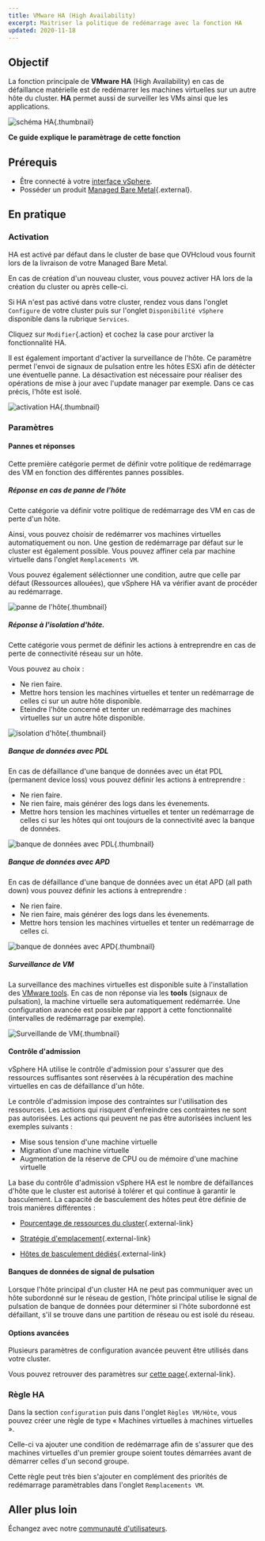 ```yaml
---
title: VMware HA (High Availability)
excerpt: Maitriser la politique de redémarrage avec la fonction HA
updated: 2020-11-18
---
```


## Objectif

La fonction principale de **VMware HA** (High Availability) en cas de défaillance matérielle est de redémarrer les machines virtuelles sur un autre hôte du cluster. **HA** permet aussi de surveiller les VMs ainsi que les applications.

![schéma HA](images/HA3.png){.thumbnail}

**Ce guide explique le paramètrage de cette fonction**

## Prérequis

- Être connecté à votre [interface vSphere](/pages/bare_metal_cloud/managed_bare_metal/vsphere-interface).
- Posséder un produit [Managed Bare Metal](https://www.ovhcloud.com/fr/managed-bare-metal/){.external}.

## En pratique

### Activation

HA est activé par défaut dans le cluster de base que OVHcloud vous fournit lors de la livraison de votre Managed Bare Metal.

En cas de création d'un nouveau cluster, vous pouvez activer HA lors de la création du cluster ou après celle-ci.

Si HA n'est pas activé dans votre cluster, rendez vous dans l'onglet `Configure` de votre cluster puis sur l'onglet `Disponibilité vSphere` disponible dans la rubrique `Services`.

Cliquez sur `Modifier`{.action} et cochez la case pour arctiver la fonctionnalité HA.

Il est également important d'activer la surveillance de l'hôte. Ce paramètre permet l'envoi de signaux de pulsation entre les hôtes ESXi afin de détécter une éventuelle panne.
La désactivation est nécessaire pour réaliser des opérations de mise à jour avec l'update manager par exemple. Dans ce cas précis, l'hôte est isolé.

![activation HA](images/HA.png){.thumbnail}

### Paramètres

#### Pannes et réponses

Cette première catégorie permet de définir votre politique de redémarrage des VM en fonction des différentes pannes possibles.

##### Réponse en cas de panne de l'hôte

Cette catégorie va définir votre politique de redémarrage des VM en cas de perte d'un hôte.

Ainsi, vous pouvez choisir de redémarrer vos machines virtuelles automatiquement ou non.
Une gestion de redémarrage par défaut sur le cluster est également possible. Vous pouvez affiner cela par machine virtuelle dans l'onglet `Remplacements VM`.

Vous pouvez également séléctionner une condition, autre que celle par défaut (Ressources allouées), que vSphere HA va vérifier avant de procéder au redémarrage.

![panne de l'hôte](images/HAparam1.PNG){.thumbnail}

##### Réponse à l'isolation d'hôte.

Cette catégorie vous permet de définir les actions à entreprendre en cas de perte de connectivité réseau sur un hôte.

Vous pouvez au choix : 

- Ne rien faire.
- Mettre hors tension les machines virtuelles et tenter un redémarrage de celles ci sur un autre hôte disponible.
- Eteindre l'hôte concerné et tenter un redémarrage des machines virtuelles sur un autre hôte disponible.

![isolation d'hôte](images/HAparam2.PNG){.thumbnail}

##### Banque de données avec PDL

En cas de défaillance d'une banque de données avec un état PDL (permanent device loss) vous pouvez définir les actions à entreprendre :

- Ne rien faire.
- Ne rien faire, mais générer des logs dans les évenements.
- Mettre hors tension les machines virtuelles et tenter un redémarrage de celles ci sur les hôtes qui ont toujours de la connectivité avec la banque de données.

![banque de données avec PDL](images/HAparam3.PNG){.thumbnail}

##### Banque de données avec APD

En cas de défaillance d'une banque de données avec un état APD (all path down) vous pouvez définir les actions à entreprendre :

- Ne rien faire.
- Ne rien faire, mais générer des logs dans les évenements.
- Mettre hors tension les machines virtuelles et tenter un redémarrage de celles ci.

![banque de données avec APD](images/HAparam4.PNG){.thumbnail}

##### Surveillance de VM

La surveillance des machines virtuelles est disponible suite à l'installation des [VMware tools](/pages/bare_metal_cloud/managed_bare_metal/vmware_tools_install). 
En cas de non réponse via les **tools** (signaux de pulsation), la machine virtuelle sera automatiquement redémarrée. Une configuration avancée est possible par rapport à cette fonctionnalité (intervalles de redémarrage par exemple).

![Surveillande de VM](images/HAparam5.PNG){.thumbnail}

#### Contrôle d'admission

vSphere HA utilise le contrôle d'admission pour s'assurer que des ressources suffisantes sont réservées à la récupération des machine virtuelles en cas de défaillance d'un hôte.

Le contrôle d'admission impose des contraintes sur l'utilisation des ressources. Les actions qui risquent d'enfreindre ces contraintes ne sont pas autorisées. Les actions qui peuvent ne pas être autorisées incluent les exemples suivants :

- Mise sous tension d'une machine virtuelle
- Migration d'une machine virtuelle
- Augmentation de la réserve de CPU ou de mémoire d'une machine virtuelle

La base du contrôle d'admission vSphere HA est le nombre de défaillances d'hôte que le cluster est autorisé à tolérer et qui continue à garantir le basculement. La capacité de basculement des hôtes peut être définie de trois manières différentes :

- [Pourcentage de ressources du cluster](https://docs.vmware.com/fr/VMware-vSphere/6.5/com.vmware.vsphere.avail.doc/GUID-FAFEFEFF-56F7-4CDF-A682-FC3C62A29A95.html){.external-link}

- [Stratégie d'emplacement](https://docs.vmware.com/fr/VMware-vSphere/6.5/com.vmware.vsphere.avail.doc/GUID-85D9737E-769C-40B6-AB73-F58DA1A451F0.html){.external-link}

- [Hôtes de basculement dédiés](https://docs.vmware.com/fr/VMware-vSphere/6.5/com.vmware.vsphere.avail.doc/GUID-C4F5F9EE-4235-4151-BEBE-FCB2A752407B.html){.external-link}

#### Banques de données de signal de pulsation

Lorsque l'hôte principal d'un cluster HA ne peut pas communiquer avec un hôte subordonné sur le réseau de gestion, l'hôte principal utilise le signal de pulsation de banque de données pour déterminer si l'hôte subordonné est défaillant, s'il se trouve dans une partition de réseau ou est isolé du réseau.

#### Options avancées

Plusieurs paramètres de configuration avancée peuvent être utilisés dans votre cluster.

Vous pouvez retrouver des paramètres sur [cette page](https://docs.vmware.com/fr/VMware-vSphere/6.5/com.vmware.vsphere.avail.doc/GUID-E0161CB5-BD3F-425F-A7E0-BF83B005FECA.html){.external-link}.

### Règle HA

Dans la section `configuration` puis dans l'onglet `Règles VM/Hôte`, vous pouvez créer une règle de type « Machines virtuelles à machines virtuelles ».

Celle-ci va ajouter une condition de redémarrage afin de s'assurer que des machines virtuelles d'un premier groupe soient toutes démarrées avant de démarrer celles d'un second groupe.

Cette règle peut très bien s'ajouter en complément des priorités de redémarrage paramètrables dans l'onglet `Remplacements VM`.

## Aller plus loin

Échangez avec notre [communauté d'utilisateurs](/links/community).
